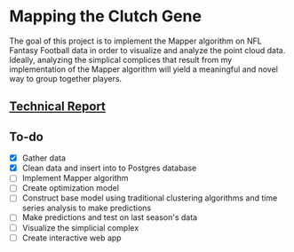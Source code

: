 # Mapping the Clutch Gene

The goal of this project is to implement the Mapper algorithm on NFL Fantasy
Football data in order to visualize and analyze the point cloud data. Ideally, 
analyzing the simplical complices that result from my implementation of the 
Mapper algorithm will yield a meaningful and novel way to group together 
players.

## [Technical Report](report.md)

## To-do
- [x] Gather data
- [x] Clean data and insert into to Postgres database
- [ ] Implement Mapper algorithm
- [ ] Create optimization model
- [ ] Construct base model using traditional clustering algorithms and
    time series analysis to make predictions
- [ ] Make predictions and test on last season's data
- [ ] Visualize the simplicial complex
- [ ] Create interactive web app
